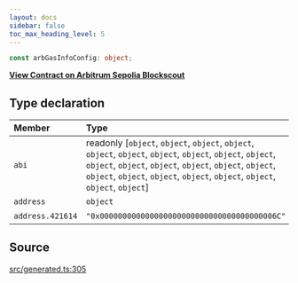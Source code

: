```yaml
---
layout: docs
sidebar: false
toc_max_heading_level: 5
---
```


```ts
const arbGasInfoConfig: object;
```

[__View Contract on Arbitrum Sepolia Blockscout__](https://sepolia-explorer.arbitrum.io/address/0x000000000000000000000000000000000000006c)

## Type declaration

| Member | Type | Value |
| :------ | :------ | :------ |
| `abi` | readonly [`object`, `object`, `object`, `object`, `object`, `object`, `object`, `object`, `object`, `object`, `object`, `object`, `object`, `object`, `object`, `object`, `object`, `object`, `object`, `object`, `object`, `object`, `object`, `object`] | arbGasInfoABI |
| `address` | `object` | arbGasInfoAddress |
| `address.421614` | `"0x000000000000000000000000000000000000006C"` | '0x000000000000000000000000000000000000006C' |

## Source

[src/generated.ts:305](https://github.com/OffchainLabs/arbitrum-orbit-sdk/blob/cfcbd32d6879cf7817a33b24f062a0fd879ea257/src/generated.ts#L305)
